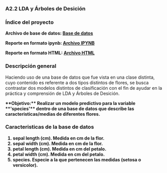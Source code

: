 ### **A2.2 LDA y Árboles de Desición**

### Índice del proyecto
<p><b>Archivo de base de datos: <a href="https://raw.githubusercontent.com/jose-morcillo/Predictive_Analytics/dasets/Iris_dataset_binary.csv">Base de datos</a></b></p>
<p><b>Reporte en formato ipynb: <a href="Determinar_tipos_de_flores_con_LDA_y_Arboles.ipynb">Archivo IPYNB</a></b></p>
<p><b>Reporte en formato HTML: <a href="Determinar_tipos_de_flores_con_LDA_y_Arboles.html">Archivo HTML</a></b></p>

### Descripción general
<p>Haciendo uso de una base de datos que fue vista en una clase distinta, cuyo contenido es referente a dos tipos distintos de flores, se busca contrastar dos modelos distintos de clasificación con el fin de ayudar en la práctica y comprensión de LDA y Árboles de Desición.</p>
<p><b>**Objetivo:** Realizar un modelo predictivo para la variable **'species'** dentro de una base de datos que describe las caracteristicas/medias de diferentes flores.</p>

### Caracteristicas de la base de datos
1. sepal length (cm). Medida en cm de la flor.
2. sepal width (cm). Medida en cm de la flor.
3. petal length (cm). Medida en cm del petalo.
4. petal width (cm). Medida en cm del petalo.
5. species. Especie a la que pertenecen las medidas (setosa o versicolor).
